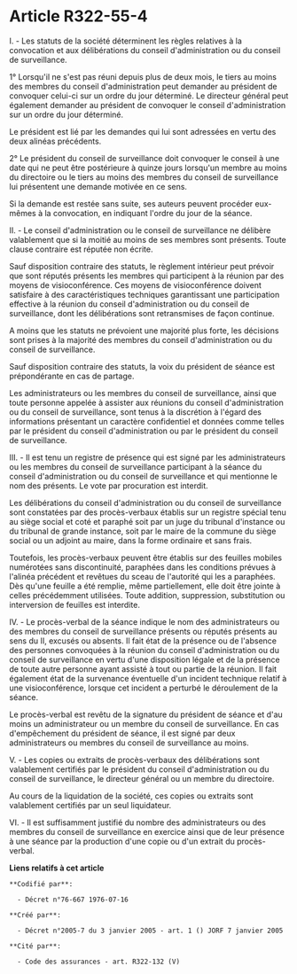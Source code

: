 # Article R322-55-4

I. - Les statuts de la société déterminent les règles relatives à la convocation et aux délibérations du conseil
d'administration ou du conseil de surveillance.

1° Lorsqu'il ne s'est pas réuni depuis plus de deux mois, le tiers au moins des membres du conseil d'administration peut
demander au président de convoquer celui-ci sur un ordre du jour déterminé. Le directeur général peut également demander au
président de convoquer le conseil d'administration sur un ordre du jour déterminé.

Le président est lié par les demandes qui lui sont adressées en vertu des deux alinéas précédents.

2° Le président du conseil de surveillance doit convoquer le conseil à une date qui ne peut être postérieure à quinze jours
lorsqu'un membre au moins du directoire ou le tiers au moins des membres du conseil de surveillance lui présentent une
demande motivée en ce sens.

Si la demande est restée sans suite, ses auteurs peuvent procéder eux-mêmes à la convocation, en indiquant l'ordre du jour de
la séance.

II. - Le conseil d'administration ou le conseil de surveillance ne délibère valablement que si la moitié au moins de ses
membres sont présents. Toute clause contraire est réputée non écrite.

Sauf disposition contraire des statuts, le règlement intérieur peut prévoir que sont réputés présents les membres qui
participent à la réunion par des moyens de visioconférence. Ces moyens de visioconférence doivent satisfaire à des
caractéristiques techniques garantissant une participation effective à la réunion du conseil d'administration ou du conseil
de surveillance, dont les délibérations sont retransmises de façon continue.

A moins que les statuts ne prévoient une majorité plus forte, les décisions sont prises à la majorité des membres du conseil
d'administration ou du conseil de surveillance.

Sauf disposition contraire des statuts, la voix du président de séance est prépondérante en cas de partage.

Les administrateurs ou les membres du conseil de surveillance, ainsi que toute personne appelée à assister aux réunions du
conseil d'administration ou du conseil de surveillance, sont tenus à la discrétion à l'égard des informations présentant un
caractère confidentiel et données comme telles par le président du conseil d'administration ou par le président du conseil de
surveillance.

III. - Il est tenu un registre de présence qui est signé par les administrateurs ou les membres du conseil de surveillance
participant à la séance du conseil d'administration ou du conseil de surveillance et qui mentionne le nom des présents. Le
vote par procuration est interdit.

Les délibérations du conseil d'administration ou du conseil de surveillance sont constatées par des procès-verbaux établis
sur un registre spécial tenu au siège social et coté et paraphé soit par un juge du tribunal d'instance ou du tribunal de
grande instance, soit par le maire de la commune du siège social ou un adjoint au maire, dans la forme ordinaire et sans
frais.

Toutefois, les procès-verbaux peuvent être établis sur des feuilles mobiles numérotées sans discontinuité, paraphées dans les
conditions prévues à l'alinéa précédent et revêtues du sceau de l'autorité qui les a paraphées. Dès qu'une feuille a été
remplie, même partiellement, elle doit être jointe à celles précédemment utilisées. Toute addition, suppression, substitution
ou interversion de feuilles est interdite.

IV. - Le procès-verbal de la séance indique le nom des administrateurs ou des membres du conseil de surveillance présents ou
réputés présents au sens du II, excusés ou absents. Il fait état de la présence ou de l'absence des personnes convoquées à la
réunion du conseil d'administration ou du conseil de surveillance en vertu d'une disposition légale et de la présence de
toute autre personne ayant assisté à tout ou partie de la réunion. Il fait également état de la survenance éventuelle d'un
incident technique relatif à une visioconférence, lorsque cet incident a perturbé le déroulement de la séance.

Le procès-verbal est revêtu de la signature du président de séance et d'au moins un administrateur ou un membre du conseil de
surveillance. En cas d'empêchement du président de séance, il est signé par deux administrateurs ou membres du conseil de
surveillance au moins.

V. - Les copies ou extraits de procès-verbaux des délibérations sont valablement certifiés par le président du conseil
d'administration ou du conseil de surveillance, le directeur général ou un membre du directoire.

Au cours de la liquidation de la société, ces copies ou extraits sont valablement certifiés par un seul liquidateur.

VI. - Il est suffisamment justifié du nombre des administrateurs ou des membres du conseil de surveillance en exercice ainsi
que de leur présence à une séance par la production d'une copie ou d'un extrait du procès-verbal.

**Liens relatifs à cet article**

	**Codifié par**:

	  - Décret n°76-667 1976-07-16

	**Créé par**:

	  - Décret n°2005-7 du 3 janvier 2005 - art. 1 () JORF 7 janvier 2005

	**Cité par**:

	  - Code des assurances - art. R322-132 (V)
